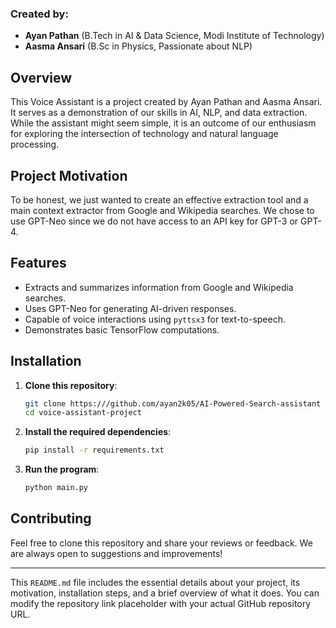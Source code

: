 ### Created by:
- **Ayan Pathan** (B.Tech in AI & Data Science, Modi Institute of Technology)
- **Aasma Ansari** (B.Sc in Physics, Passionate about NLP)

## Overview

This Voice Assistant is a project created by Ayan Pathan and Aasma Ansari. It serves as a demonstration of our skills in AI, NLP, and data extraction. While the assistant might seem simple, it is an outcome of our enthusiasm for exploring the intersection of technology and natural language processing.

## Project Motivation

To be honest, we just wanted to create an effective extraction tool and a main context extractor from Google and Wikipedia searches. We chose to use GPT-Neo since we do not have access to an API key for GPT-3 or GPT-4.

## Features

- Extracts and summarizes information from Google and Wikipedia searches.
- Uses GPT-Neo for generating AI-driven responses.
- Capable of voice interactions using `pyttsx3` for text-to-speech.
- Demonstrates basic TensorFlow computations.

## Installation

1. **Clone this repository**:

   ```bash
   git clone https:///github.com/ayan2k05/AI-Powered-Search-assistant
   cd voice-assistant-project
   ```

2. **Install the required dependencies**:

   ```bash
   pip install -r requirements.txt
   ```

3. **Run the program**:

   ```bash
   python main.py
   ```

## Contributing

Feel free to clone this repository and share your reviews or feedback. We are always open to suggestions and improvements!

---

This `README.md` file includes the essential details about your project, its motivation, installation steps, and a brief overview of what it does. You can modify the repository link placeholder with your actual GitHub repository URL.
